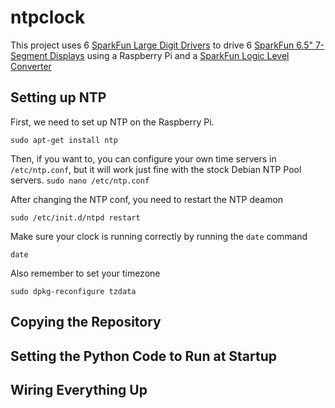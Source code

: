 # ntpclock

This project uses 6 [SparkFun Large Digit Drivers](https://www.sparkfun.com/products/13279) to drive 6 [SparkFun 6.5" 7-Segment Displays](https://www.sparkfun.com/products/8530) using a Raspberry Pi and a [SparkFun Logic Level Converter](https://www.sparkfun.com/products/12009)

## Setting up NTP

First, we need to set up NTP on the Raspberry Pi.

`sudo apt-get install ntp`

Then, if you want to, you can configure your own time servers in `/etc/ntp.conf`, but it will work just fine with the stock Debian NTP Pool servers.
`sudo nano /etc/ntp.conf`

After changing the NTP conf, you need to restart the NTP deamon

`sudo /etc/init.d/ntpd restart`

Make sure your clock is running correctly by running the `date` command

`date`

Also remember to set your timezone

`sudo dpkg-reconfigure tzdata`

## Copying the Repository

## Setting the Python Code to Run at Startup

## Wiring Everything Up
